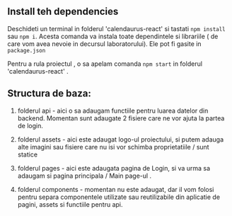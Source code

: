 ## Install teh dependencies

Deschideti un terminal in folderul 'calendaurus-react' si tastati `npm install` sau `npm i`. 
Acesta comanda va instala toate dependintele si librariile ( de care vom avea nevoie in decursul laboratorului). 
Ele pot fi gasite in `package.json`

Pentru a rula proiectul , o sa apelam comanda `npm start` in folderul 'calendaurus-react' .

## Structura de baza:

1. folderul api -  aici o sa adaugam functiile pentru luarea datelor din backend. Momentan sunt adaugate 2 fisiere care ne vor ajuta la partea de login. 

2. folderul assets -  aici este adaugat logo-ul proiectului, si putem adauga alte imagini sau fisiere care nu isi vor schimba proprietatiile / sunt statice

3. folderul pages - aici este adaugata pagina de Login, si va urma sa adaugam si pagina principala / Main page-ul .

4. folderul components - momentan nu este adaugat, dar il vom folosi pentru separa componentele utilizate sau reutilizabile din aplicatie de pagini, assets si functiile pentru api. 

